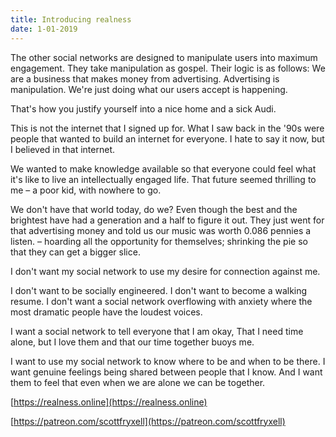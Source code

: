 ```yaml
---
title: Introducing realness
date: 1-01-2019
---
```

The other social networks are designed to manipulate users into maximum engagement. They take manipulation as gospel. Their logic is as follows: We are a business that makes money from advertising. Advertising is manipulation. We're just doing what our users accept is happening.

That's how you justify yourself into a nice home and a sick Audi.

This is not the internet that I signed up for. What I saw back in the '90s were people that wanted to build an internet for everyone. I hate to say it now, but I believed in that internet.

We wanted to make knowledge available so that everyone could feel what it's like to live an intellectually engaged life. That future seemed thrilling to me – a poor kid, with nowhere to go.

We don't have that world today, do we? Even though the best and the brightest have had a generation and a half to figure it out. They just went for that advertising money and told us our music was worth 0.086 pennies a listen.  – hoarding all the opportunity for themselves; shrinking the pie so that they can get a bigger slice.  

I don't want my social network to use my desire for connection against me.

I don't want to be socially engineered. I don't want to become a walking resume. I don't want a social network overflowing with anxiety where the most dramatic people have the loudest voices.

I want a social network to tell everyone that I am okay, That I need time alone, but I love them and that our time together buoys me.

I want to use my social network to know where to be and when to be there. I want genuine feelings being shared between people that I know. And I want them to feel that even when we are alone we can be together.

[https://realness.online](https://realness.online)

[https://patreon.com/scottfryxell](https://patreon.com/scottfryxell)
